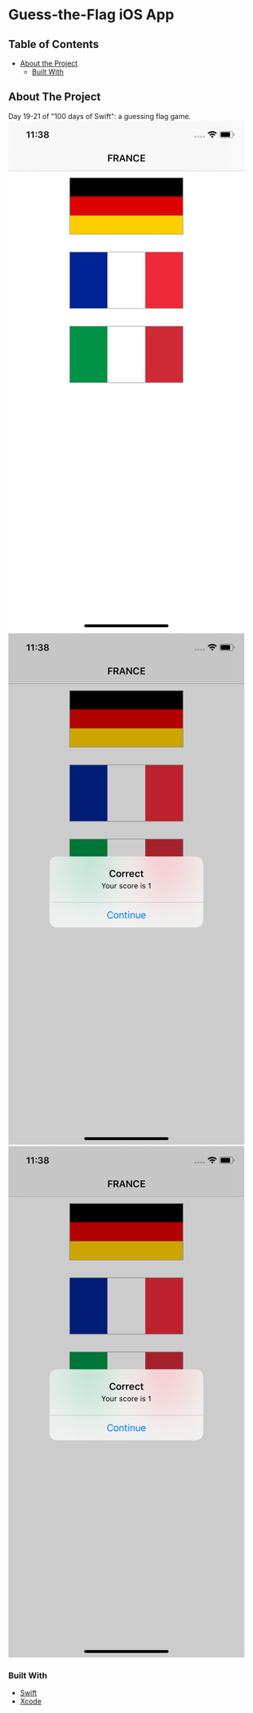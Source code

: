 # Guess-the-Flag iOS App

<!-- TABLE OF CONTENTS -->
## Table of Contents

* [About the Project](#about-the-project)
  * [Built With](#built-with)



<!-- ABOUT THE PROJECT -->
## About The Project

Day 19-21 of "100 days of Swift": a guessing flag game.
[![Example 1][product-screenshot1]]()
[![Example 2][product-screenshot2]]()
[![Example 2][product-screenshot2]]()

### Built With

* [Swift](https://swift.org/documentation)
* [Xcode](https://developer.apple.com/xcode/ide/)



<!-- MARKDOWN LINKS & IMAGES -->
[product-screenshot1]: images/ex1.png
[product-screenshot2]: images/ex2.png
[product-screenshot3]: images/ex3.png
